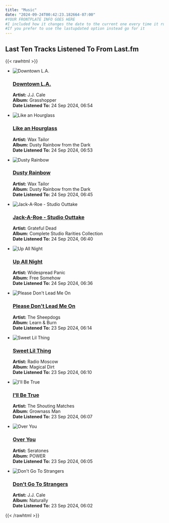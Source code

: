 ```yaml
---
title: "Music"
date: "2024-09-24T00:42:23.182664-07:00"
#YOUR FRONTPLATE INFO GOES HERE
#I included how it changes the date to the current one every time it runs with 2024-09-24T00:42:23.182664-07:00
#If you prefer to use the lastupdated option instead go for it
---
```


## Last Ten Tracks Listened To From Last.fm

{{< rawhtml >}}

<ul class="track-list">

<li class="track-item">
<div class="track-image"><img src="https://lastfm.freetls.fastly.net/i/u/174s/1d372fec608aeebf9210651a1194446b.jpg" alt="Downtown L.A."></div>
<div class="track-details">
<h3><a href="https://www.last.fm/music/J.J.+Cale/_/Downtown+L.A." target="_blank">Downtown L.A.</a></h3>
<p><strong>Artist:</strong> J.J. Cale<br>
<strong>Album:</strong> Grasshopper<br>
<strong>Date Listened To:</strong> 24 Sep 2024, 06:54</p>
</div>
</li>
<li class="track-item">
<div class="track-image"><img src="https://lastfm.freetls.fastly.net/i/u/174s/4768bae40a444d14a1533ab8500e3fb4.jpg" alt="Like an Hourglass"></div>
<div class="track-details">
<h3><a href="https://www.last.fm/music/Wax+Tailor/_/Like+an+Hourglass" target="_blank">Like an Hourglass</a></h3>
<p><strong>Artist:</strong> Wax Tailor<br>
<strong>Album:</strong> Dusty Rainbow from the Dark<br>
<strong>Date Listened To:</strong> 24 Sep 2024, 06:53</p>
</div>
</li>
<li class="track-item">
<div class="track-image"><img src="https://lastfm.freetls.fastly.net/i/u/174s/4768bae40a444d14a1533ab8500e3fb4.jpg" alt="Dusty Rainbow"></div>
<div class="track-details">
<h3><a href="https://www.last.fm/music/Wax+Tailor/_/Dusty+Rainbow" target="_blank">Dusty Rainbow</a></h3>
<p><strong>Artist:</strong> Wax Tailor<br>
<strong>Album:</strong> Dusty Rainbow from the Dark<br>
<strong>Date Listened To:</strong> 24 Sep 2024, 06:45</p>
</div>
</li>
<li class="track-item">
<div class="track-image"><img src="https://lastfm.freetls.fastly.net/i/u/174s/3545f8f731c9b9949bc24d9084355c0a.png" alt="Jack-A-Roe - Studio Outtake"></div>
<div class="track-details">
<h3><a href="https://www.last.fm/music/Grateful+Dead/_/Jack-A-Roe+-+Studio+Outtake" target="_blank">Jack-A-Roe - Studio Outtake</a></h3>
<p><strong>Artist:</strong> Grateful Dead<br>
<strong>Album:</strong> Complete Studio Rarities Collection<br>
<strong>Date Listened To:</strong> 24 Sep 2024, 06:40</p>
</div>
</li>
<li class="track-item">
<div class="track-image"><img src="https://lastfm.freetls.fastly.net/i/u/174s/b175de0e2adb4375af354cd8eb3fdfe2.jpg" alt="Up All Night"></div>
<div class="track-details">
<h3><a href="https://www.last.fm/music/Widespread+Panic/_/Up+All+Night" target="_blank">Up All Night</a></h3>
<p><strong>Artist:</strong> Widespread Panic<br>
<strong>Album:</strong> Free Somehow<br>
<strong>Date Listened To:</strong> 24 Sep 2024, 06:36</p>
</div>
</li>
<li class="track-item">
<div class="track-image"><img src="https://lastfm.freetls.fastly.net/i/u/174s/d8b37543f1944c5d92f46fc8f736ea63.jpg" alt="Please Don't Lead Me On"></div>
<div class="track-details">
<h3><a href="https://www.last.fm/music/The+Sheepdogs/_/Please+Don%27t+Lead+Me+On" target="_blank">Please Don't Lead Me On</a></h3>
<p><strong>Artist:</strong> The Sheepdogs<br>
<strong>Album:</strong> Learn & Burn<br>
<strong>Date Listened To:</strong> 23 Sep 2024, 06:14</p>
</div>
</li>
<li class="track-item">
<div class="track-image"><img src="https://lastfm.freetls.fastly.net/i/u/174s/f3adfc76ce64490dc937e456d503551d.jpg" alt="Sweet Lil Thing"></div>
<div class="track-details">
<h3><a href="https://www.last.fm/music/Radio+Moscow/_/Sweet+Lil+Thing" target="_blank">Sweet Lil Thing</a></h3>
<p><strong>Artist:</strong> Radio Moscow<br>
<strong>Album:</strong> Magical Dirt<br>
<strong>Date Listened To:</strong> 23 Sep 2024, 06:10</p>
</div>
</li>
<li class="track-item">
<div class="track-image"><img src="https://lastfm.freetls.fastly.net/i/u/174s/026ab6376caa4f69857201707b34b0b6.jpg" alt="I'll Be True"></div>
<div class="track-details">
<h3><a href="https://www.last.fm/music/The+Shouting+Matches/_/I%27ll+Be+True" target="_blank">I'll Be True</a></h3>
<p><strong>Artist:</strong> The Shouting Matches<br>
<strong>Album:</strong> Grownass Man<br>
<strong>Date Listened To:</strong> 23 Sep 2024, 06:07</p>
</div>
</li>
<li class="track-item">
<div class="track-image"><img src="https://lastfm.freetls.fastly.net/i/u/174s/2cc2053df65242e20417e9ed6a2f1321.jpg" alt="Over You"></div>
<div class="track-details">
<h3><a href="https://www.last.fm/music/Seratones/_/Over+You" target="_blank">Over You</a></h3>
<p><strong>Artist:</strong> Seratones<br>
<strong>Album:</strong> POWER<br>
<strong>Date Listened To:</strong> 23 Sep 2024, 06:05</p>
</div>
</li>
<li class="track-item">
<div class="track-image"><img src="https://lastfm.freetls.fastly.net/i/u/174s/1baf94d2c1dbf3987636826f4332cac5.jpg" alt="Don't Go To Strangers"></div>
<div class="track-details">
<h3><a href="https://www.last.fm/music/J.J.+Cale/_/Don%27t+Go+To+Strangers" target="_blank">Don't Go To Strangers</a></h3>
<p><strong>Artist:</strong> J.J. Cale<br>
<strong>Album:</strong> Naturally<br>
<strong>Date Listened To:</strong> 23 Sep 2024, 06:02</p>
</div>
</li>
</ul >
{{< /rawhtml >}}
